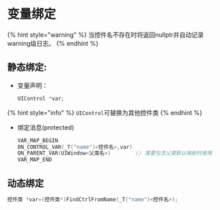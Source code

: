 # 变量绑定

{% hint style="warning" %}
当控件名不存在时将返回nullptr并自动记录warning级日志。
{% endhint %}

## 静态绑定:

* 变量声明：

  ```cpp
  UIControl *var;
  ```

{% hint style="info" %}
`UIControl`可替换为其他控件类
{% endhint %}

* 绑定消息\(protected\)

  ```cpp
  VAR_MAP_BEGIN
  ON_CONTROL_VAR(_T("name")<控件名>,var)
  ON_PARENT_VAR(UIWindow<父类名>)        // 需要包含父类默认映射时使用
  VAR_MAP_END
  ```

## 动态绑定

```cpp
控件类 *var=(控件类*)FindCtrlFromName(_T("name")<控件名>);
```

